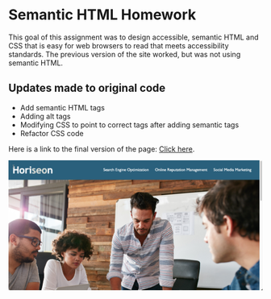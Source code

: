 # Semantic HTML Homework

This goal of this assignment was to design accessible, semantic HTML and CSS that is easy for web browsers to read that meets accessibility standards. The previous version of the site worked, but was not using semantic HTML.

## Updates made to original code

- Add semantic HTML tags
- Adding alt tags
- Modifying CSS to point to correct tags after adding semantic tags
- Refactor CSS code

Here is a link to the final version of the page: [Click here](https://gdjewell.github.io/semantic-html/).

![Here is a preview of the page](https://github.com/gdjewell/semantic-html/blob/main/assets/images/horiseon-screenshot.png?raw=true)
